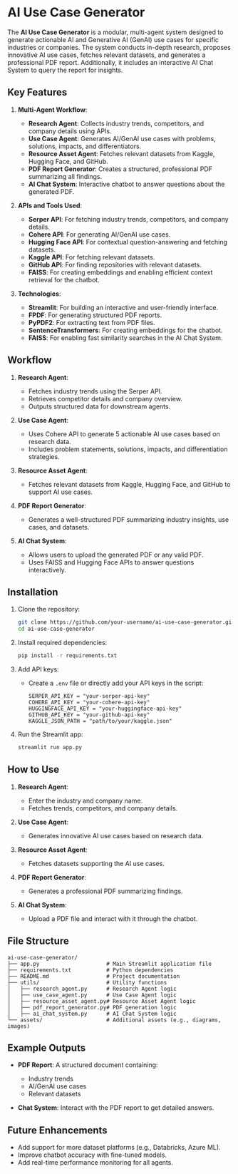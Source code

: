 
# AI Use Case Generator

The **AI Use Case Generator** is a modular, multi-agent system designed to generate actionable AI and Generative AI (GenAI) use cases for specific industries or companies. The system conducts in-depth research, proposes innovative AI use cases, fetches relevant datasets, and generates a professional PDF report. Additionally, it includes an interactive AI Chat System to query the report for insights.

## Key Features
1. **Multi-Agent Workflow**:
   - **Research Agent**: Collects industry trends, competitors, and company details using APIs.
   - **Use Case Agent**: Generates AI/GenAI use cases with problems, solutions, impacts, and differentiators.
   - **Resource Asset Agent**: Fetches relevant datasets from Kaggle, Hugging Face, and GitHub.
   - **PDF Report Generator**: Creates a structured, professional PDF summarizing all findings.
   - **AI Chat System**: Interactive chatbot to answer questions about the generated PDF.

2. **APIs and Tools Used**:
   - **Serper API**: For fetching industry trends, competitors, and company details.
   - **Cohere API**: For generating AI/GenAI use cases.
   - **Hugging Face API**: For contextual question-answering and fetching datasets.
   - **Kaggle API**: For fetching relevant datasets.
   - **GitHub API**: For finding repositories with relevant datasets.
   - **FAISS**: For creating embeddings and enabling efficient context retrieval for the chatbot.

3. **Technologies**:
   - **Streamlit**: For building an interactive and user-friendly interface.
   - **FPDF**: For generating structured PDF reports.
   - **PyPDF2**: For extracting text from PDF files.
   - **SentenceTransformers**: For creating embeddings for the chatbot.
   - **FAISS**: For enabling fast similarity searches in the AI Chat System.

## Workflow
1. **Research Agent**:
   - Fetches industry trends using the Serper API.
   - Retrieves competitor details and company overview.
   - Outputs structured data for downstream agents.

2. **Use Case Agent**:
   - Uses Cohere API to generate 5 actionable AI use cases based on research data.
   - Includes problem statements, solutions, impacts, and differentiation strategies.

3. **Resource Asset Agent**:
   - Fetches relevant datasets from Kaggle, Hugging Face, and GitHub to support AI use cases.

4. **PDF Report Generator**:
   - Generates a well-structured PDF summarizing industry insights, use cases, and datasets.

5. **AI Chat System**:
   - Allows users to upload the generated PDF or any valid PDF.
   - Uses FAISS and Hugging Face APIs to answer questions interactively.


## Installation
1. Clone the repository:
   ```bash
   git clone https://github.com/your-username/ai-use-case-generator.git
   cd ai-use-case-generator
   ```

2. Install required dependencies:
   ```bash
   pip install -r requirements.txt
   ```

3. Add API keys:
   - Create a `.env` file or directly add your API keys in the script:
     ```
     SERPER_API_KEY = "your-serper-api-key"
     COHERE_API_KEY = "your-cohere-api-key"
     HUGGINGFACE_API_KEY = "your-huggingface-api-key"
     GITHUB_API_KEY = "your-github-api-key"
     KAGGLE_JSON_PATH = "path/to/your/kaggle.json"
     ```

4. Run the Streamlit app:
   ```bash
   streamlit run app.py
   ```

## How to Use
1. **Research Agent**:
   - Enter the industry and company name.
   - Fetches trends, competitors, and company details.

2. **Use Case Agent**:
   - Generates innovative AI use cases based on research data.

3. **Resource Asset Agent**:
   - Fetches datasets supporting the AI use cases.

4. **PDF Report Generator**:
   - Generates a professional PDF summarizing findings.

5. **AI Chat System**:
   - Upload a PDF file and interact with it through the chatbot.

## File Structure
```
ai-use-case-generator/
├── app.py                     # Main Streamlit application file
├── requirements.txt           # Python dependencies
├── README.md                  # Project documentation
├── utils/                     # Utility functions
│   ├── research_agent.py      # Research Agent logic
│   ├── use_case_agent.py      # Use Case Agent logic
│   ├── resource_asset_agent.py# Resource Asset Agent logic
│   ├── pdf_report_generator.py# PDF generation logic
│   ├── ai_chat_system.py      # AI Chat System logic
└── assets/                    # Additional assets (e.g., diagrams, images)
```

## Example Outputs
- **PDF Report**:
  A structured document containing:
  - Industry trends
  - AI/GenAI use cases
  - Relevant datasets

- **Chat System**:
  Interact with the PDF report to get detailed answers.

## Future Enhancements
- Add support for more dataset platforms (e.g., Databricks, Azure ML).
- Improve chatbot accuracy with fine-tuned models.
- Add real-time performance monitoring for all agents.
